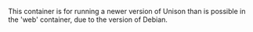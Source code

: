 This container is for running a newer version of Unison than is possible in the
'web' container, due to the version of Debian.
